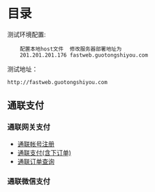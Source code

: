 # 目录
测试环境配置:
```
    配置本地host文件  修改服务器部署地址为
    201.201.201.176	fastweb.guotongshiyou.com
```

测试地址：
```
http://fastweb.guotongshiyou.com
```

## 通联支付
### 通联网关支付
- [通联帐号注册](inner/allinpay/register.md)
- [通联支付(含下订单)](inner/allinpay/pay.md)
- [通联订单查询](inner/allinpay/orderquery.md)

### 通联微信支付






